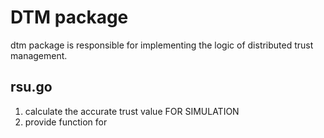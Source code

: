 # DTM package
dtm package is responsible for implementing the logic of distributed trust management.

## rsu.go
1. calculate the accurate trust value FOR SIMULATION
2. provide function for 